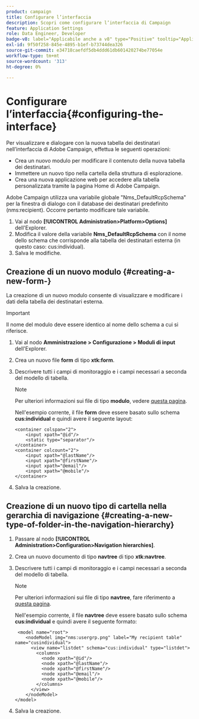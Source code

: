 ```yaml
---
product: campaign
title: Configurare l’interfaccia
description: Scopri come configurare l’interfaccia di Campaign
feature: Application Settings
role: Data Engineer, Developer
badge-v8: label="Applicabile anche a v8" type="Positive" tooltip="Applicabile anche a Campaign v8"
exl-id: 9f50f258-845e-4895-b1ef-b73744dea326
source-git-commit: e34718caefdf5db4ddd61db601420274be77054e
workflow-type: tm+mt
source-wordcount: '313'
ht-degree: 0%

---
```


# Configurare l’interfaccia{#configuring-the-interface}

Per visualizzare e dialogare con la nuova tabella dei destinatari nell’interfaccia di Adobe Campaign, effettua le seguenti operazioni:

* Crea un nuovo modulo per modificare il contenuto della nuova tabella dei destinatari.
* Immettere un nuovo tipo nella cartella della struttura di esplorazione.
* Crea una nuova applicazione web per accedere alla tabella personalizzata tramite la pagina Home di Adobe Campaign.

Adobe Campaign utilizza una variabile globale &quot;Nms_DefaultRcpSchema&quot; per la finestra di dialogo con il database dei destinatari predefinito (nms:recipient). Occorre pertanto modificare tale variabile.

1. Vai al nodo **[!UICONTROL Administration>Platform>Options]** dell&#39;Explorer.
1. Modifica il valore della variabile **Nms_DefaultRcpSchema** con il nome dello schema che corrisponde alla tabella dei destinatari esterna (in questo caso: cus:individual).
1. Salva le modifiche.

## Creazione di un nuovo modulo {#creating-a-new-form-}

La creazione di un nuovo modulo consente di visualizzare e modificare i dati della tabella dei destinatari esterna.

>[!IMPORTANT]
>
>Il nome del modulo deve essere identico al nome dello schema a cui si riferisce.

1. Vai al nodo **Amministrazione > Configurazione > Moduli di input** dell&#39;Explorer.
1. Crea un nuovo file **form** di tipo **xtk:form**.
1. Descrivere tutti i campi di monitoraggio e i campi necessari a seconda del modello di tabella.

   >[!NOTE]
   >
   >Per ulteriori informazioni sui file di tipo **modulo**, vedere [questa pagina](../../configuration/using/identifying-a-form.md).

   Nell&#39;esempio corrente, il file **form** deve essere basato sullo schema **cus:individual** e quindi avere il seguente layout:

   ```
   <container colspan="2">
       <input xpath="@id"/>
       <static type="separator"/>
   </container>
   <container colcount="2">
       <input xpath="@lastName"/>
       <input xpath="@firstName"/>
       <input xpath="@email"/>
       <input xpath="@mobile"/>
   </container> 
   ```

1. Salva la creazione.

## Creazione di un nuovo tipo di cartella nella gerarchia di navigazione {#creating-a-new-type-of-folder-in-the-navigation-hierarchy}

1. Passare al nodo **[!UICONTROL Administration>Configuration>Navigation hierarchies]**.
1. Crea un nuovo documento di tipo **navtree** di tipo **xtk:navtree**.
1. Descrivere tutti i campi di monitoraggio e i campi necessari a seconda del modello di tabella.

   >[!NOTE]
   >
   >Per ulteriori informazioni sui file di tipo **navtree**, fare riferimento a [questa pagina](../../platform/using/adobe-campaign-explorer.md#about-navigation-hierarchy).

   Nell&#39;esempio corrente, il file **navtree** deve essere basato sullo schema **cus:individual** e quindi avere il seguente formato:

   ```
    <model name="root">
       <nodeModel img="nms:usergrp.png" label="My recipient table" name="cusindividual">
         <view name="listdet" schema="cus:individual" type="listdet">
           <columns>
             <node xpath="@id"/>
             <node xpath="@lastName"/>
             <node xpath="@firstName"/>
             <node xpath="@email"/>
             <node xpath="@mobile"/>
           </columns>
         </view>
       </nodeModel>
   </model>
   ```

1. Salva la creazione.
